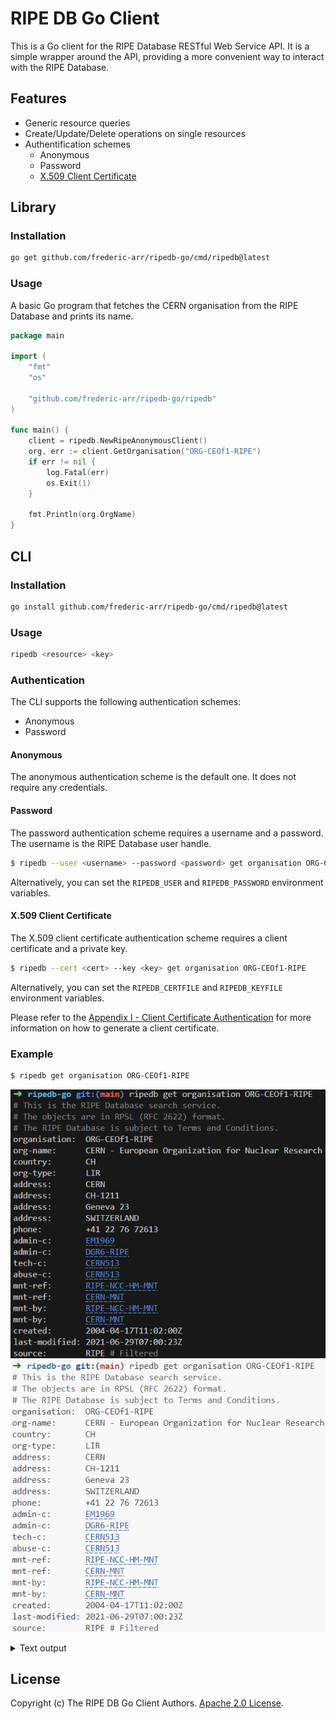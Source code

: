 # RIPE DB Go Client
This is a Go client for the RIPE Database RESTful Web Service API. It is a simple wrapper around the API, providing a more convenient way to interact with the RIPE Database.

## Features

- Generic resource queries
- Create/Update/Delete operations on single resources
- Authentification schemes
  - Anonymous
  - Password
  - [X.509 Client Certificate](https://docs.db.ripe.net/Appendices/Appendix-I--Client-Certificate-Authentication/)

## Library
### Installation
```bash
go get github.com/frederic-arr/ripedb-go/cmd/ripedb@latest
```

### Usage

A basic Go program that fetches the CERN organisation from the RIPE Database and prints its name.

```go
package main

import (
	"fmt"
	"os"

	"github.com/frederic-arr/ripedb-go/ripedb"
)

func main() {
    client = ripedb.NewRipeAnonymousClient()
    org, err := client.GetOrganisation("ORG-CEOf1-RIPE")
    if err != nil {
        log.Fatal(err)
        os.Exit(1)
    }

    fmt.Println(org.OrgName)
}
```


## CLI
### Installation
```bash
go install github.com/frederic-arr/ripedb-go/cmd/ripedb@latest
```

### Usage
```bash
ripedb <resource> <key>
```

### Authentication

The CLI supports the following authentication schemes:

- Anonymous
- Password

#### Anonymous

The anonymous authentication scheme is the default one. It does not require any credentials.

#### Password

The password authentication scheme requires a username and a password. The username is the RIPE Database user handle.

```bash
$ ripedb --user <username> --password <password> get organisation ORG-CEOf1-RIPE
```

Alternatively, you can set the `RIPEDB_USER` and `RIPEDB_PASSWORD` environment variables.

#### X.509 Client Certificate

The X.509 client certificate authentication scheme requires a client certificate and a private key.

```bash
$ ripedb --cert <cert> --key <key> get organisation ORG-CEOf1-RIPE
```

Alternatively, you can set the `RIPEDB_CERTFILE` and `RIPEDB_KEYFILE` environment variables.

Please refer to the [Appendix I - Client Certificate Authentication](https://docs.db.ripe.net/Appendices/Appendix-I--Client-Certificate-Authentication/) for more information on how to generate a client certificate.

### Example
```bash
$ ripedb get organisation ORG-CEOf1-RIPE
```

![Terminal screenshot of the output](./.github/assets/cern-dark.png#gh-dark-mode-only)
![Terminal screenshot of the output](./.github/assets/cern-light.png#gh-light-mode-only)

<details>

<summary>Text output</summary>

```
# This is the RIPE Database search service.
# The objects are in RPSL (RFC 2622) format.
# The RIPE Database is subject to Terms and Conditions.
organisation:  ORG-CEOf1-RIPE
org-name:      CERN - European Organization for Nuclear Research
country:       CH
org-type:      LIR
address:       CERN
address:       CH-1211
address:       Geneva 23
address:       SWITZERLAND
phone:         +41 22 76 72613
admin-c:       EM1969
admin-c:       DGR6-RIPE
tech-c:        CERN513
abuse-c:       CERN513
mnt-ref:       RIPE-NCC-HM-MNT
mnt-ref:       CERN-MNT
mnt-by:        RIPE-NCC-HM-MNT
mnt-by:        CERN-MNT
created:       2004-04-17T11:02:00Z
last-modified: 2021-06-29T07:00:23Z
source:        RIPE # Filtered
```

</details>

## License

Copyright (c) The RIPE DB Go Client Authors. [Apache 2.0 License](./LICENSE).
